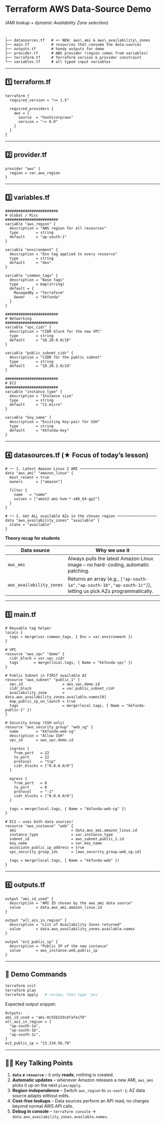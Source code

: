 # Terraform AWS Data-Source Demo  
*(AMI lookup + dynamic Availability Zone selection)*

```

.
├── datasources.tf   # <─ NEW: aws\_ami & aws\_availability\_zones
├── main.tf          # resources that consume the data-sources
├── outputs.tf       # handy outputs for demo
├── provider.tf      # AWS provider (region comes from variables)
├── terraform.tf     # Terraform version & provider constraint
└── variables.tf     # all typed input variables

````

---

## 1️⃣ terraform.tf

```hcl
terraform {
  required_version = ">= 1.5"

  required_providers {
    aws = {
      source  = "hashicorp/aws"
      version = "~> 6.0"
    }
  }
}
````

---

## 2️⃣ provider.tf

```hcl
provider "aws" {
  region = var.aws_region
}
```

---

## 3️⃣ variables.tf

```hcl
########################
# Global / Misc
########################
variable "aws_region" {
  description = "AWS region for all resources"
  type        = string
  default     = "ap-south-1"
}

variable "environment" {
  description = "Env tag applied to every resource"
  type        = string
  default     = "dev"
}

variable "common_tags" {
  description = "Base tags"
  type        = map(string)
  default = {
    ManagedBy = "Terraform"
    Owner     = "kkfunda"
  }
}

########################
# Networking
########################
variable "vpc_cidr" {
  description = "CIDR block for the new VPC"
  type        = string
  default     = "10.20.0.0/16"
}

variable "public_subnet_cidr" {
  description = "CIDR for the public subnet"
  type        = string
  default     = "10.20.1.0/24"
}

########################
# EC2
########################
variable "instance_type" {
  description = "Instance size"
  type        = string
  default     = "t2.micro"
}

variable "key_name" {
  description = "Existing key-pair for SSH"
  type        = string
  default     = "kkfunda-key"
}
```

---

## 4️⃣ datasources.tf  (★ Focus of today’s lesson)

```hcl
# ── 1. Latest Amazon Linux 2 AMI ───────────────────────────────────
data "aws_ami" "amazon_linux" {
  most_recent = true
  owners      = ["amazon"]

  filter {
    name   = "name"
    values = ["amzn2-ami-hvm-*-x86_64-gp2"]
  }
}

# ── 2. Get ALL available AZs in the chosen region ──────────────────
data "aws_availability_zones" "available" {
  state = "available"
}
```

**Theory recap for students**

| Data source              | Why we use it                                                                                                 |
| ------------------------ | ------------------------------------------------------------------------------------------------------------- |
| `aws_ami`                | Always pulls the latest Amazon Linux image – no hard-coding, automatic patching.                              |
| `aws_availability_zones` | Returns an array (e.g., `["ap-south-1a","ap-south-1b","ap-south-1c"]`), letting us pick AZs programmatically. |

---

## 5️⃣ main.tf

```hcl
# Reusable tag helper
locals {
  tags = merge(var.common_tags, { Env = var.environment })
}

# VPC
resource "aws_vpc" "demo" {
  cidr_block = var.vpc_cidr
  tags       = merge(local.tags, { Name = "kkfunda-vpc" })
}

# Public Subnet in FIRST available AZ
resource "aws_subnet" "public_1" {
  vpc_id                  = aws_vpc.demo.id
  cidr_block              = var.public_subnet_cidr
  availability_zone       = data.aws_availability_zones.available.names[0]
  map_public_ip_on_launch = true
  tags                    = merge(local.tags, { Name = "kkfunda-public-1" })
}

# Security Group (SSH only)
resource "aws_security_group" "web_sg" {
  name        = "kkfunda-web-sg"
  description = "Allow SSH"
  vpc_id      = aws_vpc.demo.id

  ingress {
    from_port   = 22
    to_port     = 22
    protocol    = "tcp"
    cidr_blocks = ["0.0.0.0/0"]
  }

  egress {
    from_port   = 0
    to_port     = 0
    protocol    = "-1"
    cidr_blocks = ["0.0.0.0/0"]
  }

  tags = merge(local.tags, { Name = "kkfunda-web-sg" })
}

# EC2 – uses both data sources!
resource "aws_instance" "web" {
  ami                         = data.aws_ami.amazon_linux.id
  instance_type               = var.instance_type
  subnet_id                   = aws_subnet.public_1.id
  key_name                    = var.key_name
  associate_public_ip_address = true
  vpc_security_group_ids      = [aws_security_group.web_sg.id]

  tags = merge(local.tags, { Name = "kkfunda-web" })
}
```

---

## 6️⃣ outputs.tf

```hcl
output "ami_id_used" {
  description = "AMI ID chosen by the aws_ami data source"
  value       = data.aws_ami.amazon_linux.id
}

output "all_azs_in_region" {
  description = "List of Availability Zones returned"
  value       = data.aws_availability_zones.available.names
}

output "ec2_public_ip" {
  description = "Public IP of the new instance"
  value       = aws_instance.web.public_ip
}
```

---

## 🧪 Demo Commands

```bash
terraform init
terraform plan
terraform apply   # review, then type 'yes'
```

Expected output snippet:

```
Outputs:
ami_id_used = "ami-0c55b159cbfafe1f0"
all_azs_in_region = [
  "ap-south-1a",
  "ap-south-1b",
  "ap-south-1c",
]
ec2_public_ip = "13.234.56.78"
```

---

## 🧑‍🏫 Key Talking Points

1. **`data` ≠ `resource`** – it only **reads**; nothing is created.
2. **Automatic updates** – whenever Amazon releases a new AMI, `aws_ami` picks it up on the next `plan/apply`.
3. **Region-independence** – Switch `aws_region` to `us-east-1`; AZ data source adapts without edits.
4. **Cost-free lookups** – Data sources perform an API read; no charges beyond normal AWS API calls.
5. **Debug in console** – `terraform console` → `data.aws_availability_zones.available.names`.


